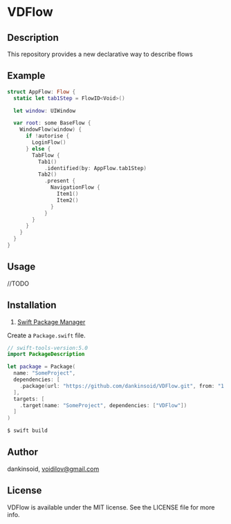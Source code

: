 # VDFlow

## Description
This repository provides a new declarative way to describe flows
## Example
```swift
struct AppFlow: Flow {
  static let tab1Step = FlowID<Void>()

  let window: UIWindow

  var root: some BaseFlow {
    WindowFlow(window) {
      if !autorise {
        LoginFlow()
      } else {
        TabFlow {
          Tab1()
            .identified(by: AppFlow.tab1Step)
          Tab2()
            .present {
              NavigationFlow {
                Item1()
                Item2()
              }
            }
        }
      }
    }
  }
}
```
## Usage
//TODO
## Installation

1. [Swift Package Manager](https://github.com/apple/swift-package-manager)

Create a `Package.swift` file.
```swift
// swift-tools-version:5.0
import PackageDescription

let package = Package(
  name: "SomeProject",
  dependencies: [
    .package(url: "https://github.com/dankinsoid/VDFlow.git", from: "1.2.0")
  ],
  targets: [
    .target(name: "SomeProject", dependencies: ["VDFlow"])
  ]
)
```
```ruby
$ swift build
```

## Author

dankinsoid, voidilov@gmail.com

## License

VDFlow is available under the MIT license. See the LICENSE file for more info.
